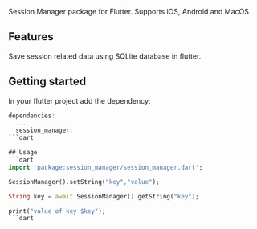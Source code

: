 Session Manager package for Flutter. Supports iOS, Android and MacOS

## Features

Save session related data using SQLite database in flutter.

## Getting started

In your flutter project add the dependency:

```dart
dependencies:
  ...
  session_manager:
```dart

## Usage
```dart
import 'package:session_manager/session_manager.dart';

SessionManager().setString("key","value");

String key = await SessionManager().getString("key");

print("value of key $key");
```dart